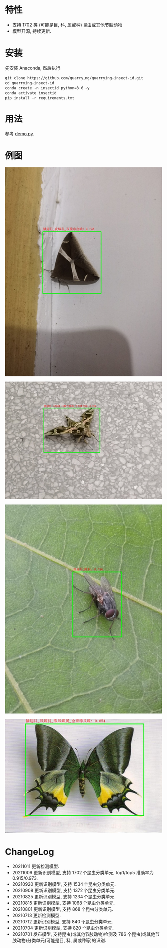 # 特性
- 支持 1702 类 (可能是目, 科, 属或种) 昆虫或其他节肢动物
- 模型开源, 持续更新.

# 安装
先安装 Anaconda, 然后执行
```
git clone https://github.com/quarrying/quarrying-insect-id.git
cd quarrying-insect-id
conda create -n insectid python=3.6 -y
conda activate insectid
pip install -r requirements.txt
```

# 用法 

参考 [demo.py](<demo.py>).


# 例图

![](data/insect_01.jpg)

![](data/insect_02.jpg)

![](data/insect_03.jpg)

![](data/insect_04.jpg)


# ChangeLog

- 20211011 更新检测模型.
- 20211009 更新识别模型, 支持 1702 个昆虫分类单元, top1/top5 准确率为 0.915/0.973.
- 20210920 更新识别模型, 支持 1534 个昆虫分类单元.
- 20210908 更新识别模型, 支持 1372 个昆虫分类单元.
- 20210825 更新识别模型, 支持 1234 个昆虫分类单元.
- 20210815 更新识别模型, 支持 1068 个昆虫分类单元.
- 20210801 更新识别模型, 支持 868 个昆虫分类单元.
- 20210713 更新检测模型.
- 20210712 更新识别模型, 支持 840 个昆虫分类单元.
- 20210704 更新识别模型, 支持 820 个昆虫分类单元.
- 20210701 发布模型, 支持昆虫(或其他节肢动物)检测及 786 个昆虫(或其他节肢动物)分类单元(可能是目, 科, 属或种等)的识别.
